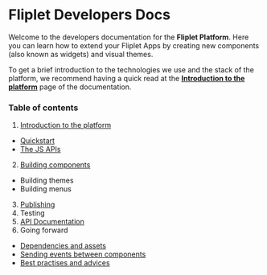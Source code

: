 # Fliplet Developers Docs

Welcome to the developers documentation for the **Fliplet Platform**. Here you can learn how to extend your Fliplet Apps by creating new components (also known as widgets) and visual themes.

To get a brief introduction to the technologies we use and the stack of the platform, we recommend having a quick read at the **[Introduction to the platform](Introduction.md)** page of the documentation.

### Table of contents

1. [Introduction to the platform](Introduction.md)
  * [Quickstart](Quickstart.md)
  * [The JS APIs](JS-APIs.md)
2. [Building components](Building-components.md)
  - Building themes
  - Building menus
3. [Publishing](Publishing.md)
4. Testing
5. [API Documentation](API-Documentation.md)
6. Going forward
  - [Dependencies and assets](Dependencies-and-assets.md)
  - [Sending events between components](Event-emitter.md)
  - [Best practises and advices](Best-practises.md)